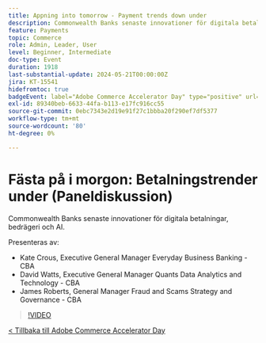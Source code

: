 ```yaml
---
title: Appning into tomorrow - Payment trends down under
description: Commonwealth Banks senaste innovationer för digitala betalningar, bedrägeri och AI.
feature: Payments
topic: Commerce
role: Admin, Leader, User
level: Beginner, Intermediate
doc-type: Event
duration: 1918
last-substantial-update: 2024-05-21T00:00:00Z
jira: KT-15541
hidefromtoc: true
badgeEvent: label="Adobe Commerce Accelerator Day" type="positive" url="https://experienceleague.adobe.com/sv/docs/events/apac-commerce-recordings/2024/overview"
exl-id: 89340beb-6633-44fa-b113-e17fc916cc55
source-git-commit: 0ebc7343e2d19e91f27c1bbba20f290ef7df5377
workflow-type: tm+mt
source-wordcount: '80'
ht-degree: 0%

---
```


# Fästa på i morgon: Betalningstrender under (Paneldiskussion)

Commonwealth Banks senaste innovationer för digitala betalningar, bedrägeri och AI.

Presenteras av:

+ Kate Crous, Executive General Manager Everyday Business Banking - CBA
+ David Watts, Executive General Manager Quants Data Analytics and Technology - CBA
+ James Roberts, General Manager Fraud and Scams Strategy and Governance - CBA

>[!VIDEO](https://video.tv.adobe.com/v/3429268/?learn=on)

[&lt; Tillbaka till Adobe Commerce Accelerator Day](./overview.md)

